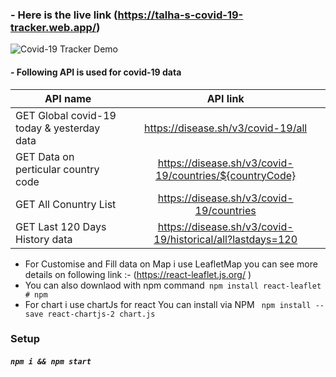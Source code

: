 ### - Here is the live link (https://talha-s-covid-19-tracker.web.app/)
![Covid-19 Tracker Demo](https://github.com/talhapatel/covid-19-tracker-react/blob/master/src/preview/screenview.gif)
#### - Following API is used for  covid-19 data
| API name   |      API link      | 
|----------|:-------------:|
| GET Global covid-19 today & yesterday data |  https://disease.sh/v3/covid-19/all |
|GET Data on perticular country code |    https://disease.sh/v3/covid-19/countries/${countryCode}   | 
| GET All Conuntry List | https://disease.sh/v3/covid-19/countries | 
| GET Last 120 Days History data  | https://disease.sh/v3/covid-19/historical/all?lastdays=120 | 

- For Customise and Fill data on Map i use LeafletMap you can see more details on following link :- (https://react-leaflet.js.org/ )
- You can also downlaod with npm command``` npm install react-leaflet # npm```
- For chart i use chartJs for react You can install via NPM ``` npm install --save react-chartjs-2 chart.js```

### Setup
##### `npm i && npm start`









 



